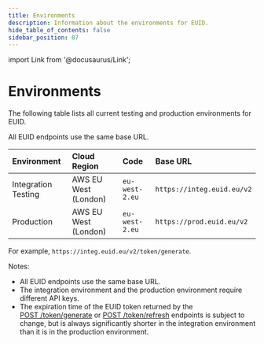 ```yaml
---
title: Environments
description: Information about the environments for EUID.
hide_table_of_contents: false
sidebar_position: 07
---
```


import Link from '@docusaurus/Link';

# Environments

The following table lists all current testing and production environments for EUID.

All EUID endpoints use the same base URL.

| Environment | Cloud Region | Code | Base URL |
| :--- | :--- | :--- | :--- |
| Integration Testing | AWS EU West (London) | `eu-west-2.eu` | `https://integ.euid.eu/v2` |
| Production | AWS EU West (London) | `eu-west-2.eu` | `https://prod.euid.eu/v2` |

For example, `https://integ.euid.eu/v2/token/generate`.

Notes:

- All EUID endpoints use the same base URL.
- The integration environment and the production environment require different <Link href="../ref-info/glossary-uid#gl-api-key">API keys</Link>.
- The expiration time of the <Link href="../ref-info/glossary-uid#gl-euid-token">EUID token</Link> returned by the [POST&nbsp;/token/generate](../endpoints/post-token-generate.md) or [POST&nbsp;/token/refresh](../endpoints/post-token-refresh.md) endpoints is subject to change, but is always significantly shorter in the integration environment than it is in the production environment.
